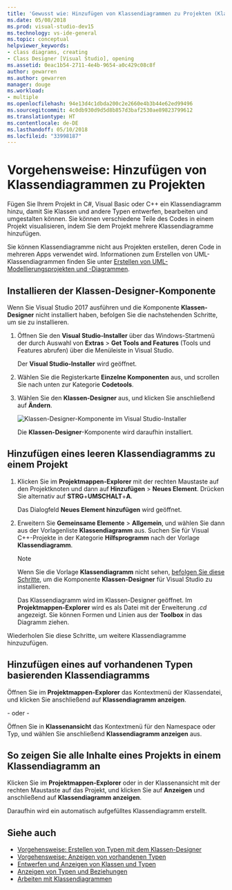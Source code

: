 ```yaml
---
title: 'Gewusst wie: Hinzufügen von Klassendiagrammen zu Projekten (Klassen-Designer)'
ms.date: 05/08/2018
ms.prod: visual-studio-dev15
ms.technology: vs-ide-general
ms.topic: conceptual
helpviewer_keywords:
- class diagrams, creating
- Class Designer [Visual Studio], opening
ms.assetid: 0eac1b54-2711-4e4b-9654-a0c429c08c8f
author: gewarren
ms.author: gewarren
manager: douge
ms.workload:
- multiple
ms.openlocfilehash: 94e13d4c1dbda200c2e2660e4b3b44e62ed99496
ms.sourcegitcommit: 4c0db930d9d5d8b857d3baf2530ae89823799612
ms.translationtype: HT
ms.contentlocale: de-DE
ms.lasthandoff: 05/10/2018
ms.locfileid: "33998187"
---
```

# <a name="how-to-add-class-diagrams-to-projects"></a>Vorgehensweise: Hinzufügen von Klassendiagrammen zu Projekten

Fügen Sie Ihrem Projekt in C#, Visual Basic oder C++ ein Klassendiagramm hinzu, damit Sie Klassen und andere Typen entwerfen, bearbeiten und umgestalten können. Sie können verschiedene Teile des Codes in einem Projekt visualisieren, indem Sie dem Projekt mehrere Klassendiagramme hinzufügen.

Sie können Klassendiagramme nicht aus Projekten erstellen, deren Code in mehreren Apps verwendet wird. Informationen zum Erstellen von UML-Klassendiagrammen finden Sie unter [Erstellen von UML-Modellierungsprojekten und -Diagrammen](../../modeling/create-uml-modeling-projects-and-diagrams.md).

## <a name="install-the-class-designer-component"></a>Installieren der Klassen-Designer-Komponente

Wenn Sie Visual Studio 2017 ausführen und die Komponente **Klassen-Designer** nicht installiert haben, befolgen Sie die nachstehenden Schritte, um sie zu installieren.

1. Öffnen Sie den **Visual Studio-Installer** über das Windows-Startmenü der durch Auswahl von **Extras** > **Get Tools and Features** (Tools und Features abrufen) über die Menüleiste in Visual Studio.

   Der **Visual Studio-Installer** wird geöffnet.

1. Wählen Sie die Registerkarte **Einzelne Komponenten** aus, und scrollen Sie nach unten zur Kategorie **Codetools**.

1. Wählen Sie den **Klassen-Designer** aus, und klicken Sie anschließend auf **Ändern**.

   ![Klassen-Designer-Komponente im Visual Studio-Installer](media/class-designer-component.png)

   Die **Klassen-Designer**-Komponente wird daraufhin installiert.

## <a name="add-a-blank-class-diagram-to-a-project"></a>Hinzufügen eines leeren Klassendiagramms zu einem Projekt

1. Klicken Sie im **Projektmappen-Explorer** mit der rechten Maustaste auf den Projektknoten und dann auf **Hinzufügen** > **Neues Element**. Drücken Sie alternativ auf **STRG**+**UMSCHALT**+**A**.

   Das Dialogfeld **Neues Element hinzufügen** wird geöffnet.

2. Erweitern Sie **Gemeinsame Elemente** > **Allgemein**, und wählen Sie dann aus der Vorlagenliste **Klassendiagramm** aus. Suchen Sie für Visual C++-Projekte in der Kategorie **Hilfsprogramm** nach der Vorlage **Klassendiagramm**.

   > [!NOTE]
   > Wenn Sie die Vorlage **Klassendiagramm** nicht sehen, [befolgen Sie diese Schritte](#install-the-class-designer-component), um die Komponente **Klassen-Designer** für Visual Studio zu installieren.

   Das Klassendiagramm wird im Klassen-Designer geöffnet. Im **Projektmappen-Explorer** wird es als Datei mit der Erweiterung *.cd* angezeigt. Sie können Formen und Linien aus der **Toolbox** in das Diagramm ziehen.

Wiederholen Sie diese Schritte, um weitere Klassendiagramme hinzuzufügen.

## <a name="add-a-class-diagram-based-on-existing-types"></a>Hinzufügen eines auf vorhandenen Typen basierenden Klassendiagramms

Öffnen Sie im **Projektmappen-Explorer** das Kontextmenü der Klassendatei, und klicken Sie anschließend auf **Klassendiagramm anzeigen**.

- oder - 

Öffnen Sie in **Klassenansicht** das Kontextmenü für den Namespace oder Typ, und wählen Sie anschließend **Klassendiagramm anzeigen** aus.

## <a name="to-display-the-contents-of-a-complete-project-in-a-class-diagram"></a>So zeigen Sie alle Inhalte eines Projekts in einem Klassendiagramm an

Klicken Sie im **Projektmappen-Explorer** oder in der Klassenansicht mit der rechten Maustaste auf das Projekt, und klicken Sie auf **Anzeigen** und anschließend auf **Klassendiagramm anzeigen**.

Daraufhin wird ein automatisch aufgefülltes Klassendiagramm erstellt.

## <a name="see-also"></a>Siehe auch

- [Vorgehensweise: Erstellen von Typen mit dem Klassen-Designer](how-to-create-types.md)
- [Vorgehensweise: Anzeigen von vorhandenen Typen](how-to-view-existing-types.md)
- [Entwerfen und Anzeigen von Klassen und Typen](designing-and-viewing-classes-and-types.md)
- [Anzeigen von Typen und Beziehungen](viewing-types-and-relationships.md)
- [Arbeiten mit Klassendiagrammen](working-with-class-diagrams.md)
